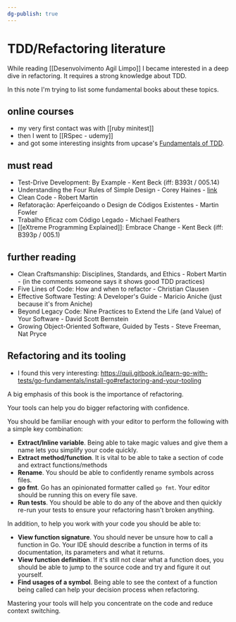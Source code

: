 ```yaml
---
dg-publish: true
---
```

# TDD/Refactoring literature

While reading [[Desenvolvimento Agil Limpo]] I became interested in a deep dive in refactoring. It requires a strong knowledge about TDD.

In this note I'm trying to list some fundamental books about these topics.

## online courses

- my very first contact was with [[ruby minitest]]
- then I went to [[RSpec - udemy]]
- and got some interesting insights from upcase's [Fundamentals of TDD](https://thoughtbot.com/upcase/fundamentals-of-tdd).

## must read

- Test-Drive Development: By Example - Kent Beck (iff: B393t / 005.14)
- Understanding the Four Rules of Simple Design - Corey Haines - [link](https://leanpub.com/4rulesofsimpledesign)
- Clean Code - Robert Martin
- Refatoração: Aperfeiçoando o Design de Códigos Existentes - Martin Fowler
- Trabalho Eficaz com Código Legado - Michael Feathers
- [[eXtreme Programming Explained]]: Embrace Change - Kent Beck (iff: B393p / 005.1)


## further reading

- Clean Craftsmanship: Disciplines, Standards, and Ethics - Robert Martin - (in the comments someone says it shows good TDD practices)
- Five Lines of Code: How and when to refactor - Christian Clausen
- Effective Software Testing: A Developer's Guide - Maricio Aniche (just because it's from Aniche)
- Beyond Legacy Code: Nine Practices to Extend the Life (and Value) of Your Software - David Scott Bernstein
- Growing Object-Oriented Software, Guided by Tests - Steve Freeman, Nat Pryce


## Refactoring and its tooling

- I found this very interesting: <https://quii.gitbook.io/learn-go-with-tests/go-fundamentals/install-go#refactoring-and-your-tooling>

A big emphasis of this book is the importance of refactoring.

Your tools can help you do bigger refactoring with confidence.

You should be familiar enough with your editor to perform the following with a simple key combination:

-   **Extract/Inline variable**. Being able to take magic values and give them a name lets you simplify your code quickly.
-   **Extract method/function**. It is vital to be able to take a section of code and extract functions/methods
-   **Rename**. You should be able to confidently rename symbols across files.
-   **go fmt**. Go has an opinionated formatter called `go fmt`. Your editor should be running this on every file save.
-   **Run tests**. You should be able to do any of the above and then quickly re-run your tests to ensure your refactoring hasn't broken anything.

In addition, to help you work with your code you should be able to:

-   **View function signature**. You should never be unsure how to call a function in Go. Your IDE should describe a function in terms of its documentation, its parameters and what it returns.
-   **View function definition**. If it's still not clear what a function does, you should be able to jump to the source code and try and figure it out yourself.
-   **Find usages of a symbol**. Being able to see the context of a function being called can help your decision process when refactoring.

Mastering your tools will help you concentrate on the code and reduce context switching.
